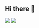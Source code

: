 ## Hi there 👋
<img src="https://img.shields.io/badge/-shimssung@gmail.com-red?logo=gmail&Color=white$style=flat-square"/>
<img src="https://img.shields.io/badge/Android-3DDC84?style=flat-square&logo=Android&logoColor=white"/>
<!--
**shimssung/shimssung** is a ✨ _special_ ✨ repository because its `README.md` (this file) appears on your GitHub profile.

Here are some ideas to get you started:

- 🔭 I’m currently working on ...
- 🌱 I’m currently learning ...
- 👯 I’m looking to collaborate on ...
- 🤔 I’m looking for help with ...
- 💬 Ask me about ...
- 📫 How to reach me: ...
- 😄 Pronouns: ...
- ⚡ Fun fact: ...
-->
